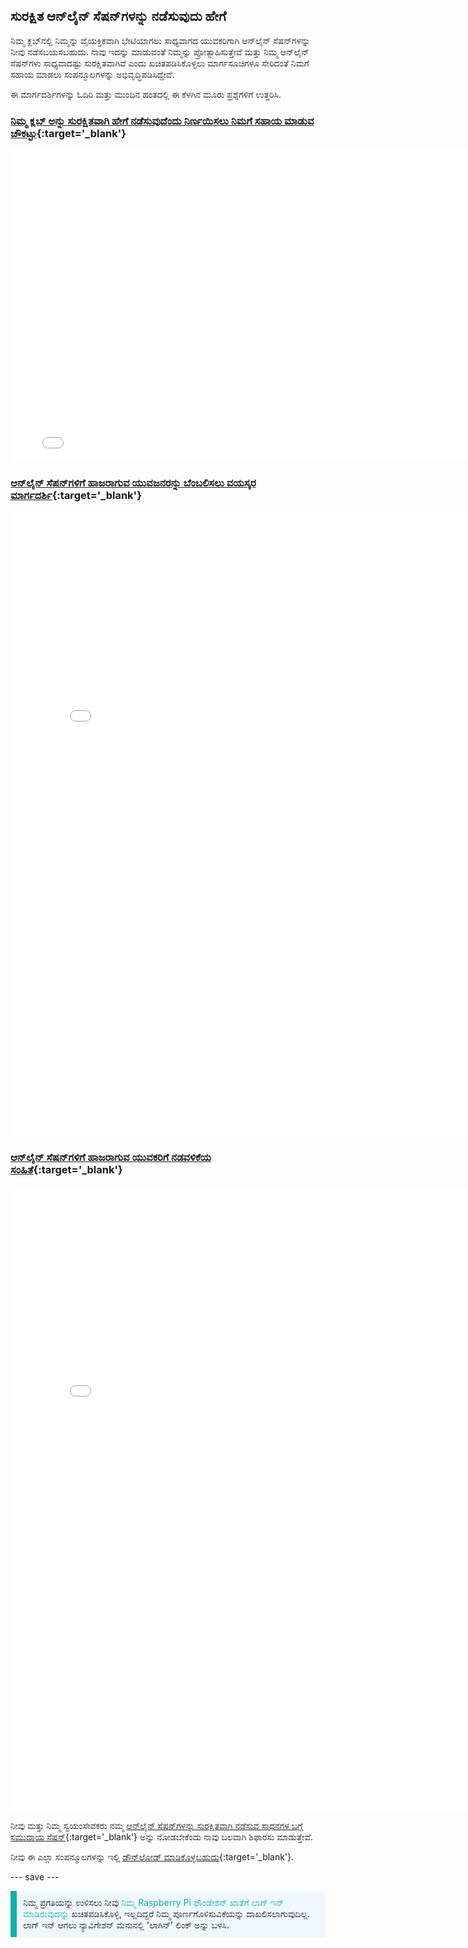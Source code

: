 ## ಸುರಕ್ಷಿತ ಆನ್‌ಲೈನ್ ಸೆಷನ್‌ಗಳನ್ನು ನಡೆಸುವುದು ಹೇಗೆ

ನಿಮ್ಮ ಕ್ಲಬ್‌ನಲ್ಲಿ ನಿಮ್ಮನ್ನು ವೈಯಕ್ತಿಕವಾಗಿ ಭೇಟಿಯಾಗಲು ಸಾಧ್ಯವಾಗದ ಯುವಕರಿಗಾಗಿ ಆನ್‌ಲೈನ್‌ ಸೆಷನ್‌ಗಳನ್ನು ನೀವು ನಡೆಸಬಯಸಬಹುದು. ನಾವು ಇದನ್ನು ಮಾಡುವಂತೆ ನಿಮ್ಮನ್ನು ಪ್ರೋತ್ಸಾಹಿಸುತ್ತೇವೆ ಮತ್ತು ನಿಮ್ಮ ಆನ್‌ಲೈನ್ ಸೆಷನ್‍ಗಳು ಸಾಧ್ಯವಾದಷ್ಟು ಸುರಕ್ಷಿತವಾಗಿವೆ ಎಂದು ಖಚಿತಪಡಿಸಿಕೊಳ್ಳಲು ಮಾರ್ಗಸೂಚಿಗಳೂ ಸೇರಿದಂತೆ ನಿಮಗೆ ಸಹಾಯ ಮಾಡಲು ಸಂಪನ್ಮೂಲಗಳನ್ನು ಅಭಿವೃದ್ಧಿಪಡಿಸಿದ್ದೇವೆ.

ಈ ಮಾರ್ಗದರ್ಶಿಗಳನ್ನು ಓದಿರಿ ಮತ್ತು ಮುಂದಿನ ಹಂತದಲ್ಲಿ ಈ ಕೆಳಗಿನ ಮೂರು ಪ್ರಶ್ನೆಗಳಿಗೆ ಉತ್ತರಿಸಿ.

### [ನಿಮ್ಮ ಕ್ಲಬ್ ಅನ್ನು ಸುರಕ್ಷಿತವಾಗಿ ಹೇಗೆ ನಡೆಸುವುದೆಂದು ನಿರ್ಣಯಿಸಲು ನಿಮಗೆ ಸಹಾಯ ಮಾಡುವ ಚೌಕಟ್ಟು](images/Code_Club_and_CoderDojo_CV_Framework.pdf){:target='_blank'}

<embed src="images/Code_Club_and_CoderDojo_CV_Framework.pdf" width="790" height="500" 
 type="application/pdf">
  </p>

<h3 spaces-before="0">
  <a href="images/Code_Club_and_CoderDojo_Parent_Guide_Supporting_Online_Coding_Session.pdf">ಆನ್‌ಲೈನ್ ಸೆಷನ್‌ಗಳಿಗೆ ಹಾಜರಾಗುವ ಯುವಜನರನ್ನು ಬೆಂಬಲಿಸಲು ವಯಸ್ಕರ ಮಾರ್ಗದರ್ಶಿ</a>{:target='_blank'}
</h3>

<p spaces-before="0">

<embed src="images/Code_Club_and_CoderDojo_Parent_Guide_Supporting_Online_Coding_Session.pdf" width="790" height="1000" 
 type="application/pdf">
    </p>

<h3 spaces-before="0">
  <a href="images/CoderDojo_Code_Club_Online_Code_of_Behaviour_A4_DIGITAL.pdf">ಆನ್‌ಲೈನ್‌ ಸೆಷನ್‌ಗಳಿಗೆ ಹಾಜರಾಗುವ ಯುವಕರಿಗೆ ನಡವಳಿಕೆಯ ಸಂಹಿತೆ</a>{:target='_blank'}
</h3>

<p spaces-before="0">

<embed src="images/CoderDojo_Code_Club_Online_Code_of_Behaviour_A4_DIGITAL.pdf" width="790" height="1000" 
 type="application/pdf">
    </p> 

ನೀವು ಮತ್ತು ನಿಮ್ಮ ಸ್ವಯಂಸೇವಕರು ನಮ್ಮ <a href="https://www.gotostage.com/channel/d20e514831f340b3913659639068c724/recording/92bd90b755964f49b87bfd99f9624435/watch?source=CHANNEL">ಆನ್‌ಲೈನ್‌ ಸೆಷನ್‌ಗಳನ್ನು ಸುರಕ್ಷಿತವಾಗಿ ನಡೆಸುವ ಸಾಧನಗಳ ಬಗ್ಗೆ ಸಮುದಾಯ ಸೆಷನ್</a>{:target='_blank'} ಅನ್ನು ನೋಡಬೇಕೆಂದು ನಾವು ಬಲವಾಗಿ ಶಿಫಾರಸು ಮಾಡುತ್ತೇವೆ.

ನೀವು ಈ ಎಲ್ಲಾ ಸಂಪನ್ಮೂಲಗಳನ್ನು ಇಲ್ಲಿ <a href="https://rpf.io/p/kn-IN/safeguarding-module-go">ಡೌನ್‍‌ಲೋಡ್ ಮಾಡಿಕೊಳ್ಳಬಹುದು</a>{:target='_blank'}.

--- save ---

<p style="border-left: solid; border-width:10px; border-color: #0faeb0; background-color: aliceblue; padding: 10px;">
ನಿಮ್ಮ ಪ್ರಗತಿಯನ್ನು ಉಳಿಸಲು ನೀವು <span style="color: #0faeb0"> ನಿಮ್ಮ Raspberry Pi ಫೌಂಡೇಶನ್ ಖಾತೆಗೆ ಲಾಗ್ ಇನ್ ಮಾಡಿರುವುದನ್ನು</span> ಖಚಿತಪಡಿಸಿಕೊಳ್ಳಿ, ಇಲ್ಲದಿದ್ದರೆ ನಿಮ್ಮ ಪೂರ್ಣಗೊಳಿಸುವಿಕೆಯನ್ನು ದಾಖಲಿಸಲಾಗುವುದಿಲ್ಲ. ಲಾಗ್ ಇನ್ ಆಗಲು ನ್ಯಾವಿಗೇಶನ್ ಮೆನುನಲ್ಲಿ 'ಲಾಗಿನ್' ಲಿಂಕ್ ಅನ್ನು ಬಳಸಿ.
</p>
